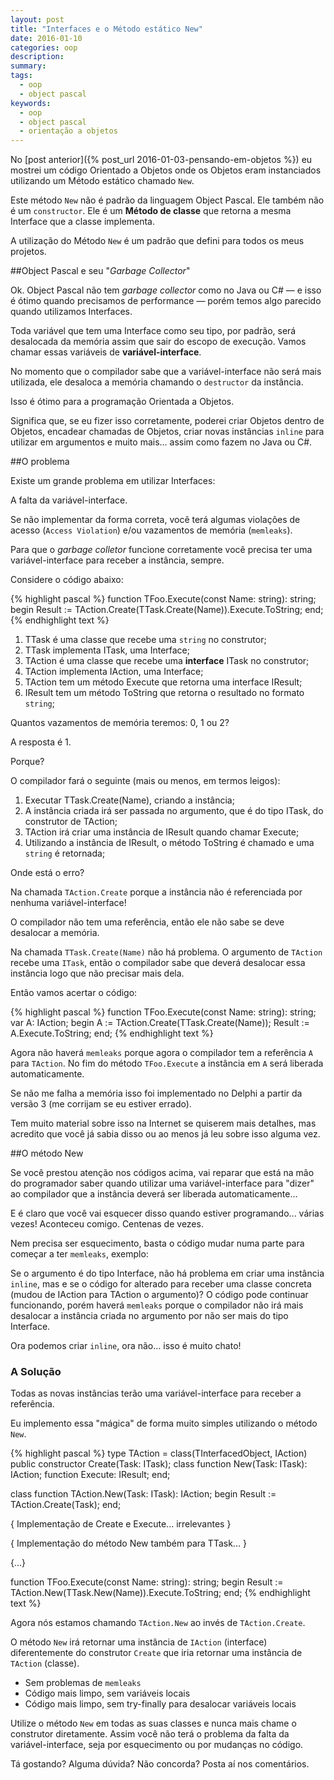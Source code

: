 ```yaml
---
layout: post
title: "Interfaces e o Método estático New"
date: 2016-01-10
categories: oop
description:
summary:
tags:
  - oop
  - object pascal
keywords:
  - oop
  - object pascal
  - orientação a objetos
---
```


No [post anterior]({% post_url 2016-01-03-pensando-em-objetos %}) eu mostrei um código
Orientado a Objetos onde os Objetos eram instanciados utilizando um Método estático chamado `New`.

Este método `New` não é padrão da linguagem Object Pascal. Ele também não é um `constructor`.
Ele é um **Método de classe** que retorna a mesma Interface que a classe implementa.

A utilização do Método `New` é um padrão que defini para todos os meus projetos.

<!--more-->

##Object Pascal e seu "*Garbage Collector*"

Ok. Object Pascal não tem *garbage collector* como no Java ou C# — e isso é ótimo quando precisamos de performance —
porém temos algo parecido quando utilizamos Interfaces.

Toda variável que tem uma Interface como seu tipo, por padrão, será desalocada da memória assim que
sair do escopo de execução. Vamos chamar essas variáveis de **variável-interface**.

No momento que o compilador sabe que a variável-interface não será mais utilizada, ele desaloca a memória
chamando o `destructor` da instância.

Isso é ótimo para a programação Orientada a Objetos.

Significa que, se eu fizer isso corretamente, poderei criar Objetos dentro de Objetos, encadear chamadas de Objetos,
criar novas instâncias `inline` para utilizar em argumentos e muito mais... assim como fazem no Java ou C#. 

##O problema

Existe um grande problema em utilizar Interfaces:

A falta da variável-interface.

Se não implementar da forma correta, você terá algumas violações de acesso (`Access Violation`)
e/ou vazamentos de memória (`memleaks`).

Para que o *garbage colletor* funcione corretamente você precisa ter uma variável-interface para receber a instância, sempre.

Considere o código abaixo:

{% highlight pascal %}
function TFoo.Execute(const Name: string): string;
begin
  Result := TAction.Create(TTask.Create(Name)).Execute.ToString;
end;
{% endhighlight text %}

  1. TTask é uma classe que recebe uma `string` no construtor;
  2. TTask implementa ITask, uma Interface;
  3. TAction é uma classe que recebe uma **interface** ITask no construtor;
  4. TAction implementa IAction, uma Interface;
  5. TAction tem um método Execute que retorna uma interface IResult;
  6. IResult tem um método ToString que retorna o resultado no formato `string`;

Quantos vazamentos de memória teremos: 0, 1 ou 2?

A resposta é 1. 

Porque?

O compilador fará o seguinte (mais ou menos, em termos leigos):

  1. Executar TTask.Create(Name), criando a instância;
  2. A instância criada irá ser passada no argumento, que é do tipo ITask, do construtor de TAction;
  3. TAction irá criar uma instância de IResult quando chamar Execute;
  4. Utilizando a instância de IResult, o método ToString é chamado e uma `string` é retornada;
  
Onde está o erro?

Na chamada `TAction.Create` porque a instância não é referenciada por nenhuma variável-interface!

O compilador não tem uma referência, então ele não sabe se deve desalocar a memória. 

Na chamada `TTask.Create(Name)` não há problema. O argumento de `TAction` recebe uma `ITask`, então o compilador
sabe que deverá desalocar essa instância logo que não precisar mais dela.

Então vamos acertar o código:

{% highlight pascal %}
function TFoo.Execute(const Name: string): string;
var
  A: IAction;
begin
  A := TAction.Create(TTask.Create(Name));
  Result := A.Execute.ToString;
end;
{% endhighlight text %}

Agora não haverá `memleaks` porque agora o compilador tem a referência `A` para `TAction`. No fim do método
`TFoo.Execute` a instância em `A` será liberada automaticamente.

Se não me falha a memória isso foi implementado no Delphi
a partir da versão 3 (me corrijam se eu estiver errado).

Tem muito material sobre isso na Internet se quiserem mais detalhes, mas acredito que você já sabia disso
ou ao menos já leu sobre isso alguma vez.

##O método New

Se você prestou atenção nos códigos acima, vai reparar que está na mão do programador saber quando utilizar
uma variável-interface para "dizer" ao compilador que a instância deverá ser liberada automaticamente...

E é claro que você vai esquecer disso quando estiver programando... várias vezes! Aconteceu comigo. Centenas de vezes.

Nem precisa ser esquecimento, basta o código mudar numa parte para começar a ter `memleaks`, exemplo:

Se o argumento é do tipo Interface, não há problema em criar uma instância `inline`, mas e se o código for
alterado para receber uma classe concreta (mudou de IAction para TAction o argumento)? 
O código pode continuar funcionando, porém haverá `memleaks` porque
o compilador não irá mais desalocar a instância criada no argumento por não ser mais do tipo Interface.

Ora podemos criar `inline`, ora não... isso é muito chato!

### A Solução

Todas as novas instâncias terão uma variável-interface para receber a referência. 

Eu implemento essa "mágica" de forma muito simples utilizando o método `New`.

{% highlight pascal %}
type
  TAction = class(TInterfacedObject, IAction)
  public
    constructor Create(Task: ITask);
    class function New(Task: ITask): IAction;
    function Execute: IResult;
  end;
  
class function TAction.New(Task: ITask): IAction;
begin
  Result := TAction.Create(Task);
end;  

{ Implementação de Create e Execute... irrelevantes }  

{ Implementação do método New também para TTask... }

{...}  
  
function TFoo.Execute(const Name: string): string;
begin
  Result := TAction.New(TTask.New(Name)).Execute.ToString;
end;
{% endhighlight text %}

Agora nós estamos chamando `TAction.New` ao invés de `TAction.Create`.

O método `New` irá retornar uma instância de `IAction` (interface) diferentemente do construtor
`Create` que iria retornar uma instância de `TAction` (classe).

  * Sem problemas de `memleaks`
  * Código mais limpo, sem variáveis locais
  * Código mais limpo, sem try-finally para desalocar variáveis locais

Utilize o método `New` em todas as suas classes e nunca mais chame o construtor diretamente.
Assim você não terá o problema da falta da variável-interface, seja por esquecimento ou por
mudanças no código.

Tá gostando? Alguma dúvida? Não concorda? Posta aí nos comentários.